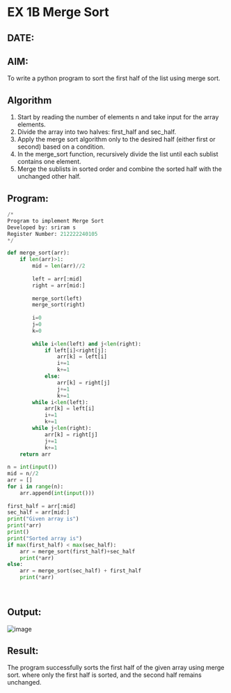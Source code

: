 # EX 1B Merge Sort
## DATE:
## AIM:
To write a python program to sort the first half of the list using merge sort.

## Algorithm
1. Start by reading the number of elements n and take input for the array elements.
2. Divide the array into two halves: first_half and sec_half.
3. Apply the merge sort algorithm only to the desired half (either first or second) based on a condition.
4. In the merge_sort function, recursively divide the list until each sublist contains one element. 
5. Merge the sublists in sorted order and combine the sorted half with the unchanged other half.  

## Program:
```python
/*
Program to implement Merge Sort
Developed by: sriram s
Register Number: 212222240105  
*/

def merge_sort(arr):
    if len(arr)>1:
        mid = len(arr)//2
        
        left = arr[:mid]
        right = arr[mid:]
        
        merge_sort(left)
        merge_sort(right)
        
        i=0
        j=0
        k=0
        
        while i<len(left) and j<len(right):
            if left[i]<right[j]:
                arr[k] = left[i]
                i+=1
                k+=1
            else:
                arr[k] = right[j]
                j+=1
                k+=1
        while i<len(left):
            arr[k] = left[i]
            i+=1
            k+=1
        while j<len(right):
            arr[k] = right[j]
            j+=1
            k+=1
    return arr
    
n = int(input())
mid = n//2
arr = []
for i in range(n):
    arr.append(int(input()))
    
first_half = arr[:mid]
sec_half = arr[mid:]
print("Given array is")
print(*arr)
print()
print("Sorted array is")
if max(first_half) < max(sec_half):
    arr = merge_sort(first_half)+sec_half
    print(*arr)
else:
    arr = merge_sort(sec_half) + first_half
    print(*arr)
            
            
```

## Output:

![image](https://github.com/user-attachments/assets/faabb961-80d9-4d61-a037-6f2bb989e15f)



## Result:
The program successfully sorts the first half of the given array using merge sort. where only the first half is sorted, and the second half remains unchanged.
